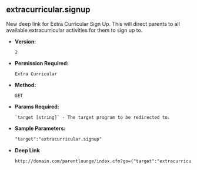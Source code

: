 **extracurricular.signup**
----
  New deep link for Extra Curricular Sign Up. This will direct parents to all available extracurricular activities for them to sign up to.

* **Version:**

  	`2`

* **Permission Required:**

  	`Extra Curricular`

* **Method:**

  	`GET`
  
*  **Params Required:**

	   `target [string]` - The target program to be redirected to.
	   
* **Sample Parameters:**

	```HTML
	"target":"extracurricular.signup"
	```

* **Deep Link**

	```HTML
	http://domain.com/parentlounge/index.cfm?go={"target":"extracurricular.signup"}
	```
